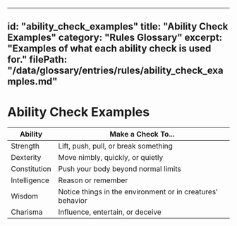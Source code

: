 
---
id: "ability_check_examples"
title: "Ability Check Examples"
category: "Rules Glossary"
excerpt: "Examples of what each ability check is used for."
filePath: "/data/glossary/entries/rules/ability_check_examples.md"
---
# Ability Check Examples
| Ability      | Make a Check To...                      |
|--------------|-----------------------------------------|
| Strength     | Lift, push, pull, or break something     |
| Dexterity    | Move nimbly, quickly, or quietly         |
| Constitution | Push your body beyond normal limits      |
| Intelligence | Reason or remember                       |
| Wisdom       | Notice things in the environment or in creatures’ behavior |
| Charisma     | Influence, entertain, or deceive         |
